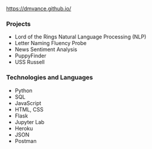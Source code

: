 https://dmvance.github.io/

### Projects
* Lord of the Rings Natural Language Processing (NLP)
* Letter Naming Fluency Probe
* News Sentiment Analysis
* PuppyFinder
* USS Russell


### Technologies and Languages
* Python
* SQL
* JavaScript
* HTML, CSS
* Flask
* Jupyter Lab
* Heroku
* JSON
* Postman
